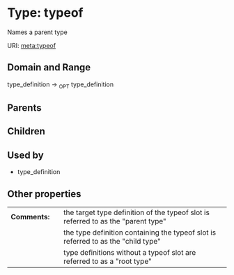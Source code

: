 
# Type: typeof


Names a parent type

URI: [meta:typeof](https://w3id.org/biolink/biolinkml/meta/typeof)


## Domain and Range

type_definition ->  <sub>OPT</sub> type_definition

## Parents


## Children


## Used by

 * type_definition

## Other properties

|  |  |  |
| --- | --- | --- |
| **Comments:** | | the target type definition of the typeof slot is referred to as the "parent type" |
|  | | the type definition containing the typeof slot is referred to as the "child type" |
|  | | type definitions without a typeof slot are referred to as a "root type" |

